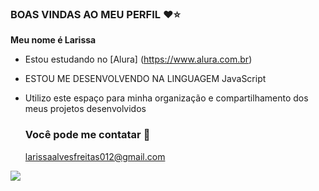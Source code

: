 ### BOAS VINDAS AO MEU PERFIL ❤️⭐

 **Meu nome é Larissa**

 - Estou estudando no [Alura] (https://www.alura.com.br)
 - ESTOU ME DESENVOLVENDO NA LINGUAGEM JavaScript
 - Utilizo este espaço para minha organização e compartilhamento dos meus projetos desenvolvidos

   ### Você pode me contatar 📧

   larissaalvesfreitas012@gmail.com

![](https://media.tenor.com/ccHXpzL-PR0AAAAC/raven.gif)
   
